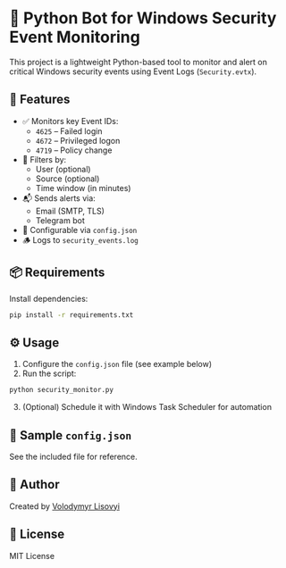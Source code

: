 # 🐍 Python Bot for Windows Security Event Monitoring

This project is a lightweight Python-based tool to monitor and alert on critical Windows security events using Event Logs (`Security.evtx`).

## 🔐 Features

- ✅ Monitors key Event IDs:  
  - `4625` – Failed login  
  - `4672` – Privileged logon  
  - `4719` – Policy change
- 🔎 Filters by:
  - User (optional)
  - Source (optional)
  - Time window (in minutes)
- 📬 Sends alerts via:
  - Email (SMTP, TLS)
  - Telegram bot
- 🧠 Configurable via `config.json`
- 🪵 Logs to `security_events.log`

## 📦 Requirements

Install dependencies:
```bash
pip install -r requirements.txt
```

## ⚙️ Usage

1. Configure the `config.json` file (see example below)
2. Run the script:
```bash
python security_monitor.py
```

3. (Optional) Schedule it with Windows Task Scheduler for automation

## 🧾 Sample `config.json`

See the included file for reference.

## 👤 Author

Created by [Volodymyr Lisovyi](https://www.linkedin.com/in/volodymyr-lisovyi-66447649/)

## 📄 License

MIT License
